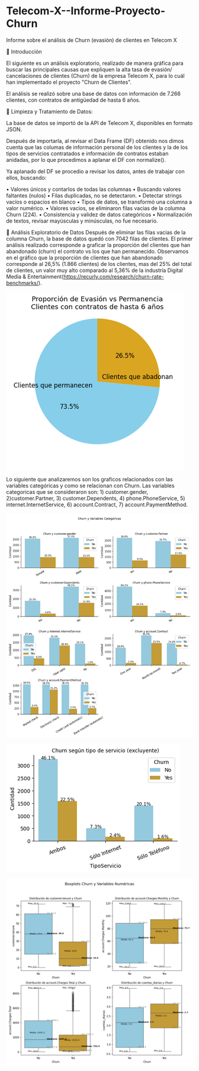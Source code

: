 # Telecom-X--Informe-Proyecto-Churn
Informe sobre el análisis de Churn (evasión) de clientes en Telecom X

🔹 Introducción

El siguiente es un análisis exploratorio, realizado de manera gráfica para buscar las principales causas que expliquen la alta tasa de evasión/ cancelaciones de clientes (Churn) de la empresa Telecom X, para lo cuál han implementado el proyecto "Churn de Clientes".

El análisis se realizó sobre una base de datos con información de 7.266 clientes, con contratos de antigüedad de hasta 6 años.

🔹 Limpieza y Tratamiento de Datos:

La base de datos se importó de la API de Telecom X, disponibles en formato JSON.

Después de importarla, al revisar el Data Frame (DF) obtenido nos dimos cuenta que las columas de información personal de los clientes y la de los tipos de servicios contratados e información de contratos estaban anidadas, por lo que procedimos a aplanar el DF con normalize().

Ya aplanado del DF se procedio a revisar los datos, antes de trabajar con ellos, buscando:

• Valores únicos y contarlos de todas las columnas • Buscando valores faltantes (nulos) • Filas duplicadas, no se detectaron. • Detectar strings vacíos o espacios en blanco • Tipos de datos, se transformó una columna a valor numérico. • Valores vacios, se eliminaron filas vacias de la columna Churn (224). • Consistencia y validez de datos categóricos • Normalización de textos, revisar mayúsculas y minúsculas, no fue necesario.

🔹 Análisis Exploratorio de Datos
Después de eliminar las filas vacias de la columna Churn, la base de datos quedó con 7042 filas de clientes. 
El primer análisis realizado corresponde a graficar la proporción del clientes que han abandonado (churn) el contrato vs los que han permanecido.
Observamos en el gráfico que la proporción de clientes que han abandonado corresponde al 26,5% (1.866 clientes) de los clientes, mas del 25% del total de clientes, un valor muy alto comparado al 5,36% de la industría Digital Media & Entertainment(https://recurly.com/research/churn-rate-benchmarks/).

![Churn 01](https://github.com/ximec74/Telecom-X--Informe-Proyecto-Churn/blob/d807671fb9026935977d57065408b6593cd5aa1c/01.%20Clientes_Proporcion_Evasion_Permanencia.png)

Lo siguiente que analizaremos son los graficos relacionados con las variables categóricas y como se relacionan con Churn.
Las variables categoricas que se consideraron son: 1) customer.gender, 2)customer.Partner, 3) customer.Dependents, 4) phone.PhoneService, 5) internet.InternetService, 6) account.Contract, 7) account.PaymentMethod.



![Churn 02](https://github.com/ximec74/Telecom-X--Informe-Proyecto-Churn/blob/e4e0d1164bd215b645ba833618e4ba0b2ba1094d/02.%20Churn_por_variables_categoricas.png)

![Churn_03](https://github.com/ximec74/Telecom-X--Informe-Proyecto-Churn/blob/e76ee1cfb42fbbb6b9dd6f4346f3a549206caf49/03.%20Extra_Churn_segun_tipo_servicio_excluyente.png)

![Churn_04](https://github.com/ximec74/Telecom-X--Informe-Proyecto-Churn/blob/fe1975e237d2d3e039aaf472fd2a58613fab36d5/04.%20Boxplot_Churn_y_var_numericas.png)










